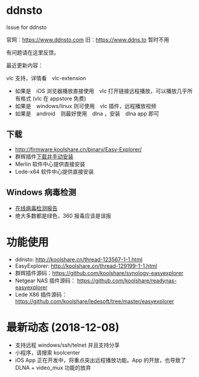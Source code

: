 # ddnsto
Issue for ddnsto

官网：https://www.ddnsto.com
旧：https://www.ddns.to 暂时不用

有问题请在这里反馈。

最近更新内容：

vlc 支持，详情看　vlc-extension

* 如果是　iOS 浏览器播放直接使用　vlc 打开链接远程播放，可以播放几乎所有格式 (vlc 在 appstore 免费)
* 如果是　windows/linux 则可使用　vlc 插件，远程播放视频
* 如果是　android　则最好使用　dlna ，安装　dlna app 即可

## 下载
* http://firmware.koolshare.cn/binary/Easy-Explorer/
* 群辉插件[下载并手动安装](https://github.com/koolshare/synology-easyexplorer/blob/master/easyexplorer_x86.spk)
* Merlin 软件中心提供直接安装
* Lede-x64 软件中心提供直接安装

## Windows  病毒检测
* [在线病毒检测报告](https://www.virustotal.com/#/file/fb98e5e920452d45fd1222f4a2ff77f4b8a043b393df2594e457c56a2e981aff/detection)
* 绝大多数都是绿色，360 报毒应该是误报

# 功能使用
* ddnsto: http://koolshare.cn/thread-123567-1-1.html
* EasyExplorer: http://koolshare.cn/thread-129199-1-1.html
* 群辉插件源码：https://github.com/koolshare/synology-easyexplorer
* Netgear NAS 插件源码： https://github.com/koolshare/readynas-easyexplorer
* Lede X86 插件源码：https://github.com/koolshare/ledesoft/tree/master/easyexplorer

# 最新动态 (2018-12-08)
* 支持远程 windows/ssh/telnet 并且支持分享
* 小程序，请搜索 koolcenter
* iOS App 正在开发中，将重点突出远程播放功能。App 的开放，也导致了 DLNA + video_mux  功能的放弃

